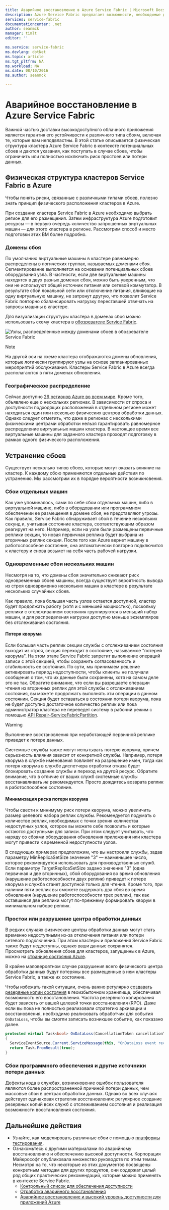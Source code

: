 ```yaml
---
title: Аварийное восстановление в Azure Service Fabric | Microsoft Docs
description: Azure Service Fabric предлагает возможности, необходимые для устранения всех типов сбоев. В этой статье описаны типы сбоев, которые могут возникать, и приведены способы их устранения.
services: service-fabric
documentationcenter: .net
author: seanmck
manager: timlt
editor: ''

ms.service: service-fabric
ms.devlang: dotNet
ms.topic: article
ms.tgt_pltfrm: NA
ms.workload: NA
ms.date: 08/10/2016
ms.author: seanmck

---
```

# Аварийное восстановление в Azure Service Fabric
Важной частью доставки высокодоступного облачного приложения является гарантия его устойчивости к различного типа сбоям, включая те, которые вам неподвластны. В этой статье описывается физическая структура кластера Azure Service Fabric в контексте потенциальных сбоев и даются указания, как поступать в случае сбоев, чтобы ограничить или полностью исключить риск простоев или потери данных.

## Физическая структура кластеров Service Fabric в Azure
Чтобы понять риски, связанные с различными типами сбоев, полезно знать принцип физического расположения кластеров в Azure.

При создании кластера Service Fabric в Azure необходимо выбрать регион для его размещения. Затем инфраструктура Azure подготовит ресурсы — в первую очередь количество запрошенных виртуальных машин — для этого кластера в регионе. Рассмотрим способ и место подготовки этих ВМ более подробно.

### Домены сбоя
По умолчанию виртуальные машины в кластере равномерно распределены в логических группах, называемых доменами сбоя. Сегментирование выполняется на основании потенциальных сбоев оборудования узла. В частности, если две виртуальные машины находятся в двух разных доменах сбоя, можно быть уверенным, что они не используют общий источник питания или сетевой коммутатор. В результате сбой локальной сети или отключение питания, влияющие на одну виртуальную машину, не затронут другую, что позволит Service Fabric повторно сбалансировать нагрузку переставшей отвечать на запросы машины в кластере.

Для визуализации структуры кластера в доменах сбоя можно использовать схему кластера в [обозревателе Service Fabric](service-fabric-visualizing-your-cluster.md).

![Узлы, распределенные между доменами сбоев в обозревателе Service Fabric][sfx-cluster-map]

> [!NOTE]
> На другой оси на схеме кластера отображаются домены обновления, которые логически группируют узлы на основе запланированных мероприятий обслуживания. Кластеры Service Fabric в Azure всегда располагаются в пяти доменах обновления.
> 
> 

### Географическое распределение
Сейчас доступно [26 регионов Azure во всем мире][azure-regions]. Кроме того, объявлено еще о нескольких регионах. В зависимости от спроса и доступности подходящих расположений в отдельном регионе может находиться один или несколько физических центров обработки данных. Однако следует отметить, что даже в регионах с несколькими физическими центрами обработки нельзя гарантировать равномерное распределение виртуальных машин кластера. В настоящее время все виртуальные машины для заданного кластера проходят подготовку в рамках одного физического расположения.

## Устранение сбоев
Существует несколько типов сбоев, которые могут оказать влияние на кластер. К каждому сбою применяются отдельные действия по устранению. Мы рассмотрим их в порядке вероятности возникновения.

### Сбои отдельных машин
Как уже упоминалось, сами по себе сбои отдельных машин, либо в виртуальной машине, либо в оборудовании или программном обеспечении ее размещения в домене сбоя, не представляют угрозы. Как правило, Service Fabric обнаруживает сбой в течение нескольких секунд и, учитывая состояние кластера, соответствующим образом реагирует на него. Например, если на узле были размещены первичные реплики секции, то новая первичная реплика будет выбрана из вторичных реплик секции. После того как Azure вернет машину в работоспособное состояние, она автоматически повторно подключится к кластеру и снова возьмет на себя часть рабочей нагрузки.

### Одновременные сбои нескольких машин
Несмотря на то, что домены сбоя значительно снижают риск одновременных сбоев машины, всегда существует вероятность вывода из строя одновременно нескольких машин в кластере в результате нескольких случайных сбоев.

Как правило, пока большая часть узлов остается доступной, кластер будет продолжать работу (хотя и с меньшей мощностью), поскольку реплики с отслеживанием состояния группируются в меньший набор машин, и для распределения нагрузки доступно меньше экземпляров без отслеживания состояния.

#### Потеря кворума
Если большая часть реплик секции службы с отслеживанием состояния выходит из строя, секция переходит в состояние, называемое "потерей кворума". На этом этапе Service Fabric запретит выполнение операций записи с этой секцией, чтобы сохранить согласованность и стабильность ее состояния. По сути, мы принимаем решение активировать период недоступности, чтобы клиенты не получали сообщения о том, что их данные были сохранены, хотя на самом деле это не так. Обратите внимание, что если вы разрешаете операции чтения из вторичных реплик для этой службы с отслеживанием состояния, вы можете продолжать выполнять эти операции в данном состоянии. Секция будет оставаться в состоянии потери кворума, пока не будет доступно достаточное количество реплик или пока администратор кластера не переведет систему в рабочий режим с помощью [API Repair-ServiceFabricPartition][repair-partition-ps].

> [!WARNING]
> Выполнение восстановления при неработающей первичной реплике приведет к потере данных.
> 
> 

Системные службы также могут испытывать потерю кворума, причем серьезность влияния зависит от конкретной службы. Например, потеря кворума в службе именования повлияет на разрешение имен, тогда как потеря кворума в службе диспетчера отработки отказа будет блокировать создание службы и переход на другой ресурс. Обратите внимание, что в отличие от ваших служб системные службы восстанавливать *не* рекомендуется. Просто дождитесь возврата реплик в работоспособное состояние.

#### Минимизация риска потери кворума
Чтобы свести к минимуму риск потери кворума, можно увеличить размер целевого набора реплик службы. Рекомендуется подумать о количестве реплик, необходимых с точки зрения количества недоступных узлов, которое вы можете себе позволить и которые остаются доступными для записи. При этом следует учитывать, что наряду со сбоями оборудования обновления приложения или кластера могут привести к временной недоступности узлов.

В следующих примерах предположим, что вы настроили службы, задав параметру MinReplicaSetSize значение "3" — наименьшее число, которое рекомендуется использовать для производственных служб. Если параметру TargetReplicaSetSize задано значение "3" (одна первичная и две вторичных), сбой оборудования во время обновления (нарушение работоспособности двух реплик) приведет к потере кворума и служба станет доступной только для чтения. Кроме того, при наличии пяти реплик вы сможете выдержать два сбоя во время обновления (нарушение работоспособности трех реплик), так как оставшиеся две реплики могут по-прежнему формировать кворум в минимальном наборе реплик.

### Простои или разрушение центра обработки данных
В редких случаях физические центры обработки данных могут стать временно недоступными из-за отключения питания или потери сетевого подключения. При этом кластеры и приложения Service Fabric также будут недоступны, однако ваши данные сохранятся. Просмотреть обновления сбоев для кластеров, запущенных в Azure, можно на [странице состояния Azure][azure-status-dashboard].

В крайне маловероятном случае разрушения всего физического центра обработки данных будут потеряны все размещенные в нем кластеры Service Fabric, а также их состояние.

Чтобы избежать такой ситуации, очень важно регулярно [создавать резервные копии состояния](service-fabric-reliable-services-backup-restore.md) в геоизбыточном хранилище, обеспечивая возможность его восстановления. Частота резервного копирования будет зависеть от вашей целевой точки восстановления (RPO). Даже если вы пока не полностью реализовали стратегию архивации и восстановления, необходимо реализовать обработчик для события `OnDataLoss`, чтобы вы смогли записать возникшее событие, как показано далее.

```c#
protected virtual Task<bool> OnDataLoss(CancellationToken cancellationToken)
{
  ServiceEventSource.Current.ServiceMessage(this, "OnDataLoss event received.");
  return Task.FromResult(true);
}
```


### Сбои программного обеспечения и другие источники потери данных
Дефекты кода в службах, возникновение ошибок пользователя являются более распространенной причиной потери данных, чем массовые сбои в центрах обработки данных. Однако во всех случаях действует одинаковая стратегия восстановления: регулярное создание резервных копий всех служб с отслеживанием состояния и реализация возможности восстановления состояния.

## Дальнейшие действия
* Узнайте, как моделировать различные сбои с помощью [платформы тестирования](service-fabric-testability-overview.md).
* Ознакомьтесь с другими материалами по аварийному восстановлению и обеспечению высокой доступности. Корпорация Майкрософт опубликовала множество руководств по этим темам. Несмотря на то, что некоторые из этих документов посвящены конкретным методам для других продуктов, они содержат целый ряд общих практических рекомендаций, которые можно применять в контексте Service Fabric.
  * [Контрольный список для обеспечения доступности](../best-practices-availability-checklist.md)
  * [Отработка аварийного восстановления](../sql-database/sql-database-disaster-recovery-drills.md)
  * [Аварийное восстановление и высокий уровень доступности для приложений Azure][dr-ha-guide]

<!-- External links -->

[repair-partition-ps]: https://msdn.microsoft.com/library/mt163522.aspx
[azure-status-dashboard]: https://azure.microsoft.com/status/
[azure-regions]: https://azure.microsoft.com/regions/
[dr-ha-guide]: https://msdn.microsoft.com/library/azure/dn251004.aspx


<!-- Images -->

[sfx-cluster-map]: ./media/service-fabric-disaster-recovery/sfx-clustermap.png

<!---HONumber=AcomDC_0817_2016-->
